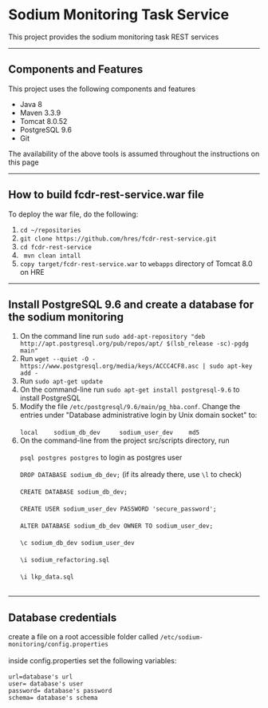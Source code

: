 # Sodium Monitoring Task Service

This project provides the sodium monitoring task REST services

---

## Components and Features

This project uses the following components and features

* Java 8
* Maven 3.3.9
* Tomcat 8.0.52
* PostgreSQL 9.6
* Git


The availability of the above tools is assumed throughout the instructions on this page

---

## How to build fcdr-rest-service.war file

To deploy the war file, do the following:

1. `cd ~/repositories`
2. `git clone https://github.com/hres/fcdr-rest-service.git`
3. `cd fcdr-rest-service`
4. ` mvn clean intall`
5. `copy target/fcdr-rest-service.war`  to `webapps` directory of Tomcat 8.0 on HRE

---
## Install PostgreSQL 9.6 and create a database for the sodium monitoring

1. On the command line run `sudo add-apt-repository "deb http://apt.postgresql.org/pub/repos/apt/ $(lsb_release -sc)-pgdg main"` 
2. Run `wget --quiet -O - https://www.postgresql.org/media/keys/ACCC4CF8.asc | sudo apt-key add -`
3. Run `sudo apt-get update`
4. On the command-line run `sudo apt-get install postgresql-9.6` to install PostgreSQL 
5.  Modify the file `/etc/postgresql/9.6/main/pg_hba.conf`.  Change the entries under "Database administrative login by Unix domain socket" to: <br><br>
`local`&nbsp;&nbsp;&nbsp;&nbsp;&nbsp;&nbsp;&nbsp;&nbsp;`sodium_db_dev `&nbsp;&nbsp;&nbsp;&nbsp;&nbsp;&nbsp;&nbsp;&nbsp;`sodium_user_dev`&nbsp;&nbsp;&nbsp;&nbsp;&nbsp;&nbsp;&nbsp;&nbsp;`md5` 
3. On the command-line from the project src/scripts directory, run <br/><br/>
	`psql postgres postgres` to login as postgres user <br/><br/>
	`DROP DATABASE sodium_db_dev;` (if its already there, use `\l` to check) <br/><br/>
	`CREATE DATABASE sodium_db_dev;` <br/><br/>
	`CREATE USER sodium_user_dev PASSWORD 'secure_password';` <br/><br/>
	`ALTER DATABASE sodium_db_dev OWNER TO sodium_user_dev;` <br/><br>
	`\c sodium_db_dev sodium_user_dev` <br/><br/>
	`\i sodium_refactoring.sql` <br/><br/>
	`\i lkp_data.sql` <br/><br/>
	 
---
## Database credentials 	

create a file on a root accessible folder called
`/etc/sodium-monitoring/config.properties ` <br/><br>
inside config.properties set the following variables: <br><br>
`url=database's url`<br>
`user= database's user`<br>
`password= database's password`<br>
`schema= database's schema`<br>

